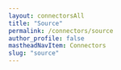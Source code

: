 ```yaml
---
layout: connectorsAll
title: "Source"
permalink: /connectors/source
author_profile: false
mastheadNavItem: Connectors
slug: "source"
---
```

